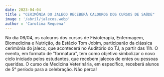 ```yaml
---
date: 2023-04-04
title : "CERIMÔNIA DO JALECO RECEBERÁ CALOUROS DOS CURSOS DE SAÚDE"
image : '/abril/jalecos.webp'
author : 'Carolina Requena'
---
```

No dia 06/04, os calouros dos cursos de Fisioterapia, Enfermagem, Biomedicina e Nutrição, da Estácio Tom Jobim, participarão da clássica cerimônia do jaleco, que acontecerá no Auditório do TJ, a partir das 11h.
O evento, em formato de "formatura", tem como objetivo simbolizar o novo ciclo iniciado pelos estudantes, que recebem jalecos de entes ou pessoas queridas. O curso de Medicina Veterinária, em específico, receberá alunos de 5° período para a celebração. Não perca!